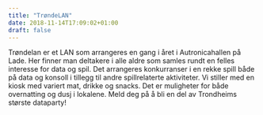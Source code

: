 ```yaml
---
title: "TrøndeLAN"
date: 2018-11-14T17:09:02+01:00
draft: false
---
```

 Trøndelan er et LAN som arrangeres en gang i året i Autronicahallen på Lade. Her finner man deltakere i alle aldre som samles rundt en felles interesse for data og spil. Det arrangeres konkurranser i en rekke spill både på data og konsoll i tillegg til andre spillrelaterte aktiviteter. Vi stiller med en kiosk med variert mat, drikke og snacks. Det er muligheter for både overnatting og dusj i lokalene. Meld deg på å bli en del av Trondheims største dataparty!
